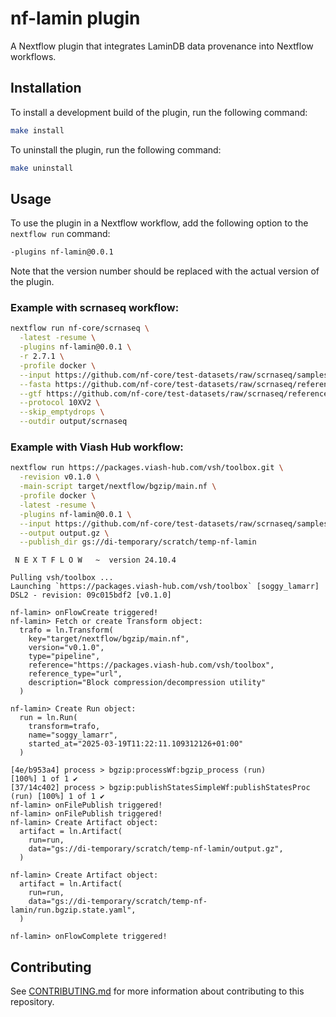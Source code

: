 # nf-lamin plugin


A Nextflow plugin that integrates LaminDB data provenance into Nextflow
workflows.

## Installation

To install a development build of the plugin, run the following command:

``` bash
make install
```

To uninstall the plugin, run the following command:

``` bash
make uninstall
```

## Usage

To use the plugin in a Nextflow workflow, add the following option to
the `nextflow run` command:

``` bash
-plugins nf-lamin@0.0.1
```

Note that the version number should be replaced with the actual version
of the plugin.

### Example with scrnaseq workflow:

``` bash
nextflow run nf-core/scrnaseq \
  -latest -resume \
  -plugins nf-lamin@0.0.1 \
  -r 2.7.1 \
  -profile docker \
  --input https://github.com/nf-core/test-datasets/raw/scrnaseq/samplesheet-2-0.csv \
  --fasta https://github.com/nf-core/test-datasets/raw/scrnaseq/reference/GRCm38.p6.genome.chr19.fa \
  --gtf https://github.com/nf-core/test-datasets/raw/scrnaseq/reference/gencode.vM19.annotation.chr19.gtf \
  --protocol 10XV2 \
  --skip_emptydrops \
  --outdir output/scrnaseq
```

### Example with Viash Hub workflow:

``` bash
nextflow run https://packages.viash-hub.com/vsh/toolbox.git \
  -revision v0.1.0 \
  -main-script target/nextflow/bgzip/main.nf \
  -profile docker \
  -latest -resume \
  -plugins nf-lamin@0.0.1 \
  --input https://github.com/nf-core/test-datasets/raw/scrnaseq/samplesheet-2-0.csv \
  --output output.gz \
  --publish_dir gs://di-temporary/scratch/temp-nf-lamin
```

     N E X T F L O W   ~  version 24.10.4

    Pulling vsh/toolbox ...
    Launching `https://packages.viash-hub.com/vsh/toolbox` [soggy_lamarr] DSL2 - revision: 09c015bdf2 [v0.1.0]

    nf-lamin> onFlowCreate triggered!
    nf-lamin> Fetch or create Transform object:
      trafo = ln.Transform(
        key="target/nextflow/bgzip/main.nf",
        version="v0.1.0",
        type="pipeline",
        reference="https://packages.viash-hub.com/vsh/toolbox",
        reference_type="url",
        description="Block compression/decompression utility"
      )

    nf-lamin> Create Run object:
      run = ln.Run(
        transform=trafo,
        name="soggy_lamarr",
        started_at="2025-03-19T11:22:11.109312126+01:00"
      )

    [4e/b953a4] process > bgzip:processWf:bgzip_process (run)                 [100%] 1 of 1 ✔
    [37/14c402] process > bgzip:publishStatesSimpleWf:publishStatesProc (run) [100%] 1 of 1 ✔
    nf-lamin> onFilePublish triggered!
    nf-lamin> onFilePublish triggered!
    nf-lamin> Create Artifact object:
      artifact = ln.Artifact(
        run=run,
        data="gs://di-temporary/scratch/temp-nf-lamin/output.gz",
      )

    nf-lamin> Create Artifact object:
      artifact = ln.Artifact(
        run=run,
        data="gs://di-temporary/scratch/temp-nf-lamin/run.bgzip.state.yaml",
      )

    nf-lamin> onFlowComplete triggered!

## Contributing

See [CONTRIBUTING.md](CONTRIBUTING.md) for more information about
contributing to this repository.
